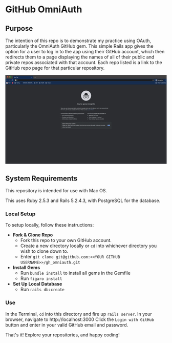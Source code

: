 # GitHub OmniAuth

## Purpose
The intention of this repo is to demonstrate my practice using OAuth, particularly the OmniAuth GitHub gem.  This simple Rails app gives the option for a user to log in to the app using their GitHub account, which then redirects them to a page displaying the names of all of their public and private repos associated with that account.  Each repo listed is a link to the GitHub repo page for that particular repository.


![functionality gif](/public/omniauth.gif)


## System Requirements
This repository is intended for use with Mac OS.

This uses Ruby 2.5.3 and Rails 5.2.4.3, with PostgreSQL for the database.

### Local Setup
To setup locally, follow these instructions:
  * __Fork & Clone Repo__
    * Fork this repo to your own GitHub account.
    * Create a new directory locally or `cd` into whichever directory you wish to clone down to.
    * Enter `git clone git@github.com:<<YOUR GITHUB USERNAME>>/gh_omniauth.git`
  * __Install Gems__
    * Run `bundle install` to install all gems in the Gemfile
    * Run `figaro install`
  * __Set Up Local Database__
    * Run `rails db:create`

### Use
In the Terminal, `cd` into this directory and fire up `rails server`.
In your browser, navigate to http://localhost:3000
Click the `Login with GitHub` button and enter in your valid GitHub email and password.

That's it! Explore your repositories, and happy coding!
